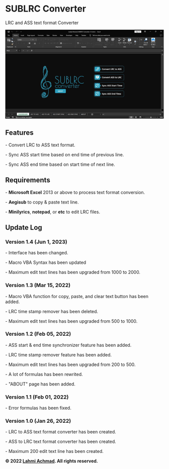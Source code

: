 # SUBLRC Converter
LRC and ASS text format Converter

<img src="Documentation\Img 01.jpg">
<h2>Features</h2>
   <p>- Convert LRC to ASS text format.</p>
   <p>- Sync ASS start time based on end time of previous line.</p>
   <p>- Sync ASS end time based on start time of next line.</p>

<h2>Requirements</h2>
   <p>- <b>Microsoft Excel</b> 2013 or above to process text format conversion.</p>
   <p>- <b>Aegisub</b> to copy & paste text line.</p>
   <p>- <b>Minilyrics</b>, <b>notepad</b>, or <b>etc</b> to edit LRC files.</p>

<h2>Update Log</h2>

  <h3>Version 1.4 (Jun 1, 2023)</h3>
     <p>- Interface has been changed.</p>
	 <p>- Macro VBA Syntax has been updated</p>
	 <p>- Maximum edit text lines has been upgraded from 1000 to 2000.</p>
	 
  <h3>Version 1.3 (Mar 15, 2022)</h3>
     <p>- Macro VBA function for copy, paste, and clear text button has been added.</p>
     <p>- LRC time stamp remover has been deleted.</p>
	 <p>- Maximum edit text lines has been upgraded from 500 to 1000.</p>

  <h3> Version 1.2 (Feb 05, 2022)</h3>
     <p>- ASS start & end time synchronizer feature has been added.</p>
     <p>- LRC time stamp remover feature has been added.</p>
     <p>- Maximum edit text lines has been upgraded from 200 to 500.</p>
     <p>- A lot of formulas has been rewrited.</p>
     <p>- "ABOUT" page has been added.</p>

  <h3>Version 1.1 (Feb 01, 2022)</h3>
     <p>- Error formulas has been fixed.</p>
     
  <h3>Version 1.0 (Jan 26, 2022)</h3>
     <p>- LRC to ASS text format converter has been created.</p>
     <p>- ASS to LRC text format converter has been created.</p>
     <p>- Maximum 200 edit text line has been created.</p>
  
<p><b>&#169; 2022 <a href="https://lahmiachmad.github.io">Lahmi Achmad</a>. All rights reserved.</b></p>
